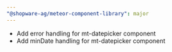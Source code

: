 ```yaml
---
"@shopware-ag/meteor-component-library": major
---
```


- Add error handling for mt-datepicker component
- Add minDate handling for mt-datepicker component
